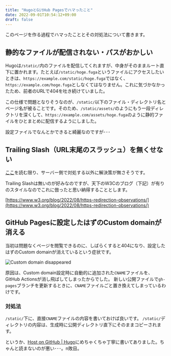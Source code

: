 ```yaml
---
title: "HugoとGitHub Pagesでハマったこと"
date: 2022-09-01T10:54:12+09:00
draft: false
---
```


このページを作る過程でハマったこととその対処法について書きます。

## 静的なファイルが配信されない・パスがおかしい

Hugoは`/static/`内のファイルを配信してくれますが、中身がそのままルート直下に置かれます。たとえば`/static/hoge.fuga`というファイルにアクセスしたいときは、`https://example.com/static/hoge.fuga`ではなく、`https://example.com/hoge.fuga`としなくてはなりません。これに気づかなかったため、前者のURLで404を吐き続けていました。

この仕様で問題となりそうなのが、`/static/`以下のファイル・ディレクトリ名とページ名が被ることです。そのため、`/static/assets/`のようにもう一段ディレクトリを深くして、`https://example.com/assets/hoge.fuga`のように静的ファイルをひとまとめに配信するようにしました。

設定ファイルでなんとかできると綺麗なのですが･･･

## Trailing Slash（URL末尾のスラッシュ）を無くせない

[ここ](https://github.com/gohugoio/hugo/issues/7458)を読む限り、サーバー側で対処する以外に解決策が無さそうです。

Trailing Slashは無いのが好みなのですが、天下のW3Cのブログ（下記）が有りのスタイルなのでこれに倣ったと思い納得することとします。

[https://www.w3.org/blog/2022/08/https-redirection-observations/](https://www.w3.org/blog/2022/08/https-redirection-observations/)

## GitHub Pagesに設定したはずのCustom domainが消える

当初は問題なくページを閲覧できるのに、しばらくすると404になり、設定したはずのCustom domainが消えているという症状です。

![Custom domain disappeared](../custom-domain-disappeared.png)

原因は、Custom domain設定時に自動的に追加された`CNAME`ファイルを、GitHub Actionsが消し飛ばしてしまったからでした。
新しい公開ファイルで`gh-pages`ブランチを更新するときに、`CNAME`ファイルごと置き換えてしまっているわけです。

### 対処法

`/static/`下に、直接`CNAME`ファイルの内容を書いておけば良いです。
`/static/`ディレクトリの内容は、生成時に公開ディレクトリ直下にそのままコピーされます。

というか、[Host on GitHub | Hugo](https://gohugo.io/hosting-and-deployment/hosting-on-github/#use-a-custom-domain)にめちゃくちゃ丁寧に書いてありました。ちゃんと読まないのが悪い･･･。n敗目。
